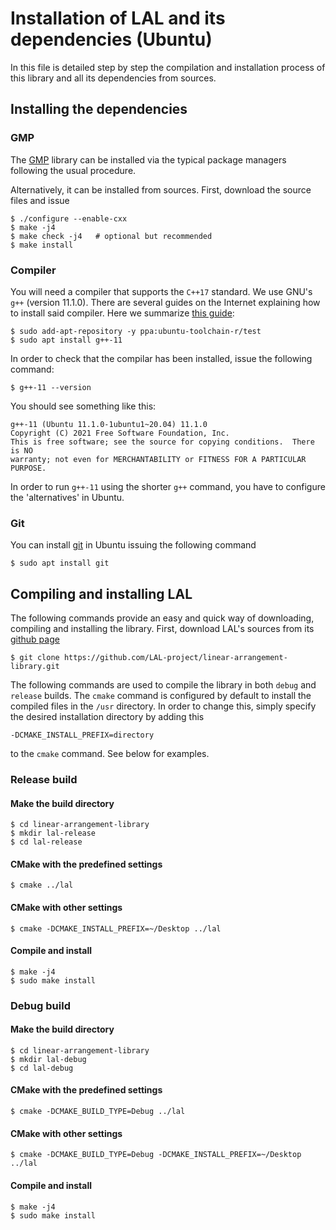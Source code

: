 # Installation of LAL and its dependencies (Ubuntu)

In this file is detailed step by step the compilation and installation process of this library and all its dependencies from sources.

## Installing the dependencies

### GMP

The [GMP](https://gmplib.org/) library can be installed via the typical package managers following the usual procedure.

Alternatively, it can be installed from sources. First, download the source files and issue

	$ ./configure --enable-cxx
	$ make -j4
	$ make check -j4   # optional but recommended
	$ make install

### Compiler

You will need a compiler that supports the `C++17` standard. We use GNU's `g++` (version 11.1.0). There are several guides on the Internet explaining how to install said compiler. Here we summarize [this guide](https://lindevs.com/install-g-on-ubuntu/):

	$ sudo add-apt-repository -y ppa:ubuntu-toolchain-r/test
	$ sudo apt install g++-11

In order to check that the compilar has been installed, issue the following command:

	$ g++-11 --version

You should see something like this:

	g++-11 (Ubuntu 11.1.0-1ubuntu1~20.04) 11.1.0
	Copyright (C) 2021 Free Software Foundation, Inc.
	This is free software; see the source for copying conditions.  There is NO
	warranty; not even for MERCHANTABILITY or FITNESS FOR A PARTICULAR PURPOSE.

In order to run `g++-11` using the shorter `g++` command, you have to configure the 'alternatives' in Ubuntu.

### Git

You can install [git](https://git-scm.com/) in Ubuntu issuing the following command

	$ sudo apt install git

## Compiling and installing LAL

The following commands provide an easy and quick way of downloading, compiling and installing the library. First, download LAL's sources from its [github page](https://github.com/LAL-project/linear-arrangement-library.git)

	$ git clone https://github.com/LAL-project/linear-arrangement-library.git

The following commands are used to compile the library in both `debug` and `release` builds. The `cmake` command is configured by default to install the compiled files in the `/usr` directory. In order to change this, simply specify the desired installation directory by adding this

	-DCMAKE_INSTALL_PREFIX=directory

to the `cmake` command. See below for examples.

### Release build

#### Make the build directory

	$ cd linear-arrangement-library
	$ mkdir lal-release
	$ cd lal-release

#### CMake with the predefined settings

	$ cmake ../lal

#### CMake with other settings

	$ cmake -DCMAKE_INSTALL_PREFIX=~/Desktop ../lal

#### Compile and install

	$ make -j4
	$ sudo make install

### Debug build

#### Make the build directory

	$ cd linear-arrangement-library
	$ mkdir lal-debug
	$ cd lal-debug

#### CMake with the predefined settings

	$ cmake -DCMAKE_BUILD_TYPE=Debug ../lal

#### CMake with other settings

	$ cmake -DCMAKE_BUILD_TYPE=Debug -DCMAKE_INSTALL_PREFIX=~/Desktop ../lal

#### Compile and install

	$ make -j4
	$ sudo make install
